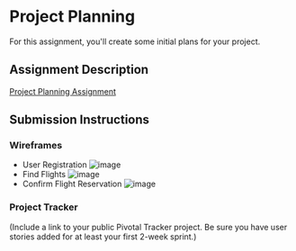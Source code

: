 # Project Planning
For this assignment, you'll create some initial plans for your project.

## Assignment Description
[Project Planning Assignment](https://education.launchcode.org/liftoff/assignments/planning/)

## Submission Instructions

### Wireframes

- User Registration ![image](liftoff-assignments/P3-Project_Planning/images/UserRegistration.jpg)
- Find Flights ![image](liftoff-assignments/P3-Project_Planning/images/FindFlights.jpg)
- Confirm Flight Reservation ![image](liftoff-assignments/P3-Project_Planning/images/ConfirmFlightReservation.jpg)

### Project Tracker

(Include a link to your public Pivotal Tracker project. Be sure you have user stories added for at least your first 2-week sprint.)